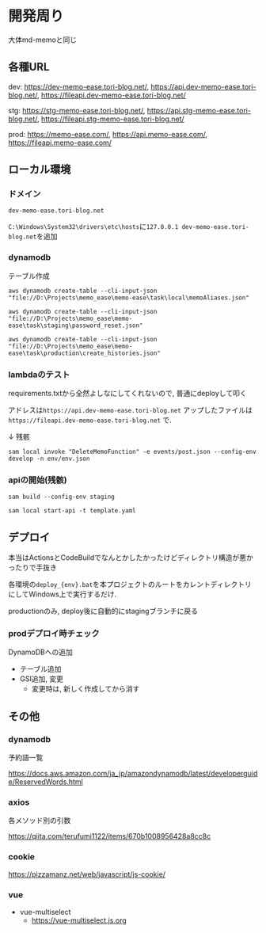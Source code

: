 # 開発周り

大体md-memoと同じ

## 各種URL

dev: <https://dev-memo-ease.tori-blog.net/>, <https://api.dev-memo-ease.tori-blog.net/>, <https://fileapi.dev-memo-ease.tori-blog.net/>

stg: <https://stg-memo-ease.tori-blog.net/>, <https://api.stg-memo-ease.tori-blog.net/>, <https://fileapi.stg-memo-ease.tori-blog.net/>

prod: <https://memo-ease.com/>, <https://api.memo-ease.com/>, <https://fileapi.memo-ease.com/>

## ローカル環境

### ドメイン

`dev-memo-ease.tori-blog.net`

`C:\Windows\System32\drivers\etc\hosts`に`127.0.0.1 dev-memo-ease.tori-blog.net`を追加

### dynamodb

テーブル作成

`aws dynamodb create-table --cli-input-json "file://D:\Projects\memo_ease\memo-ease\task\local\memoAliases.json"`

`aws dynamodb create-table --cli-input-json "file://D:\Projects\memo_ease\memo-ease\task\staging\password_reset.json"`

`aws dynamodb create-table --cli-input-json "file://D:\Projects\memo_ease\memo-ease\task\production\create_histories.json"`

### lambdaのテスト

requirements.txtから全然よしなにしてくれないので, 普通にdeployして叩く

アドレスは`https://api.dev-memo-ease.tori-blog.net`
アップしたファイルは`https://fileapi.dev-memo-ease.tori-blog.net` で.

↓ 残骸

`sam local invoke "DeleteMemoFunction" -e events/post.json --config-env develop -n env/env.json`

### apiの開始(残骸)

`sam build --config-env staging`

`sam local start-api -t template.yaml`

## デプロイ

本当はActionsとCodeBuildでなんとかしたかったけどディレクトリ構造が悪かったりで手抜き

各環境の`deploy_{env}.bat`を本プロジェクトのルートをカレントディレクトリにしてWindows上で実行するだけ.

productionのみ, deploy後に自動的にstagingブランチに戻る

### prodデプロイ時チェック

DynamoDBへの追加

* テーブル追加
* GSI追加, 変更
  * 変更時は, 新しく作成してから消す

## その他

### dynamodb

予約語一覧

<https://docs.aws.amazon.com/ja_jp/amazondynamodb/latest/developerguide/ReservedWords.html>

### axios

各メソッド別の引数

<https://qiita.com/terufumi1122/items/670b1008956428a8cc8c>

### cookie

<https://pizzamanz.net/web/javascript/js-cookie/>

### vue

* vue-multiselect
  * <https://vue-multiselect.js.org>
